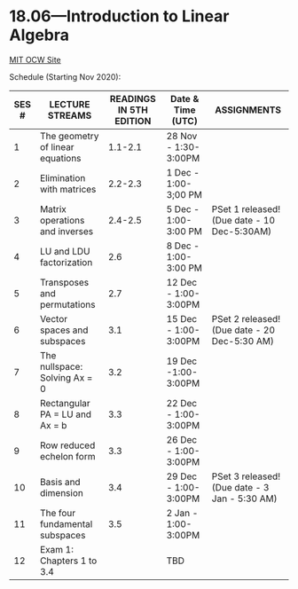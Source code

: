 # 18.06—Introduction to Linear Algebra

[MIT OCW Site](https://ocw.mit.edu/courses/mathematics/18-06-linear-algebra-spring-2010/)

Schedule (Starting Nov 2020):

|SES #	|LECTURE STREAMS	|READINGS IN 5TH EDITION	|Date & Time (UTC)	|ASSIGNMENTS|
|-------|-----|----|---|---|
|1	|The geometry of linear equations	|1.1-2.1	|28 Nov - 1:30-3:00PM	||
|2	|Elimination with matrices	|2.2-2.3	|1 Dec - 1:00-3;00 PM ||	
|3	|Matrix operations and inverses	|2.4-2.5	|5 Dec - 1:00-3:00 PM	|PSet 1 released! (Due date - 10 Dec-5:30AM)|
|4	|LU and LDU factorization	|2.6	|8 Dec - 1:00-3:00 PM	||
|5	|Transposes and permutations	|2.7	|12 Dec - 1:00-3:00PM	||
|6	|Vector spaces and subspaces	|3.1	|15 Dec - 1:00-3:00PM	|PSet 2 released! (Due date - 20 Dec-5:30 AM)|
|7	|The nullspace: Solving Ax = 0	|3.2	|19 Dec -1:00-3:00PM	||
|8	|Rectangular PA = LU and Ax = b	|3.3	|22 Dec - 1:00-3:00PM	||
|9	|Row reduced echelon form	|3.3	|26 Dec - 1:00-3:00PM	||
|10	|Basis and dimension	|3.4	|29 Dec - 1:00-3:00PM	|PSet 3 released! (Due date - 3 Jan - 5:30 AM)|
|11	|The four fundamental subspaces	|3.5	|2 Jan - 1:00-3:00PM||
|12	|Exam 1: Chapters 1 to 3.4 ||		TBD||	
